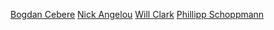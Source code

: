 [Bogdan Cebere](https://github.com/bcebere)
[Nick Angelou](https://github.com/s0l0ist)
[Will Clark](https://github.com/willclarktech)
[Phillipp Schoppmann](https://github.com/schoppmp)

